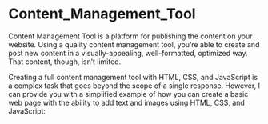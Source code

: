 # Content_Management_Tool
Content Management Tool is a platform for publishing the content on your website. Using a quality content management tool, you’re able to create and post new content in a visually-appealing, well-formatted, optimized way. That content, though, isn’t limited.


Creating a full content management tool with HTML, CSS, and JavaScript is a complex task that goes beyond the scope of a single response. However, I can provide you with a simplified example of how you can create a basic web page with the ability to add text and images using HTML, CSS, and JavaScript:

